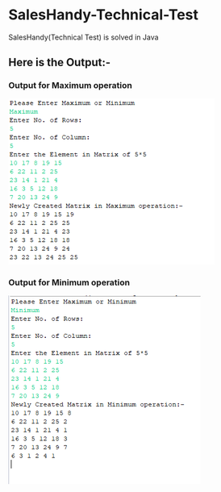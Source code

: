 # SalesHandy-Technical-Test
SalesHandy(Technical Test) is solved in Java
<h2>Here is the Output:-</h2>
<h3>Output for Maximum operation</h3>
<img src="https://github.com/yogesh2699/SalesHandy-Technical-Test-/blob/master/Maximum.PNG?raw=true" alt="">
<h3>Output for Minimum operation</h3>
<img src="https://github.com/yogesh2699/SalesHandy-Technical-Test-/blob/master/Minimum.PNG?raw=true" alt="">
